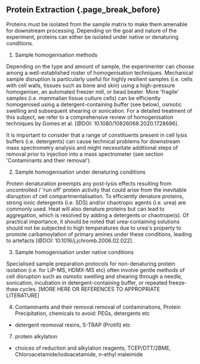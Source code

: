 ## Protein Extraction {.page_break_before}

Proteins must be isolated from the sample matrix to make them amenable for downstream processing. 
Depending on the goal and nature of the experiment, proteins can either be isolated under native or denaturing conditions. 

1. Sample homogenisation methods 

Depending on the type and amount of sample, the experimenter can choose among a well-established roster of homogenisation techniques. 
Mechanical sample disruption is particularly useful for highly resilient samples (i.e. cells with cell walls, tissues such as bone and skin) using a high-pressure homogeniser, an automated freezer mill, or bead beater.
More 'fragile' samples (i.e. mammalian tissue culture cells) can be efficiently homogenised using a detergent-containing buffer (see below), osmotic swelling and subsequent shearing or sonication. 
For a detailed treatment of this subject, we refer to a comprehensive review of homogenisation techniques by Gomes et al. [@DOI: 10.1080/10826068.2020.1728696].  

It is important to consider that a range of constituents present in cell lysis buffers (i.e. detergents) can cause technical problems for downstream mass spectrometry analysis and might necessitate additional steps of removal prior to injection into a mass spectrometer (see section 'Contaminants and their removal'). 

2. Sample homogenisation under denaturing conditions 

Protein denaturation preempts any post-lysis effects resulting from uncontrolled / 'run off' protein activity that could arise from the inevitable disruption of cell compartmentalisation. To efficiently denature proteins, strong ionic detergents (i.e. SDS) and/or chaotropic agents (i.e. urea) are commonly used. 
Heat will also denature proteins but can lead to aggregation, which is resolved by adding a detergents or chaotrope(s). 
Of practical importance, it should be noted that urea-containing solutions should not be subjected to high temperatures due to urea's property to promote carbamoylation of primary amines under these conditions, leading to artefacts [@DOI: 10.1016/j.jchromb.2006.02.022].

3. Sample homogenisation under native conditions

Specialised sample preparation protocols for non-denaturing protein isolation (i.e. for LiP-MS, HDMX-MS etc) often involve gentle methods of cell disruption such as osmotic swelling and shearing through a needle, sonication, incubation in detergent-containing buffer, or repeated freeze-thaw cycles. 
[MORE HERE OR REFERENCES TO APPROPRIATE LITERATURE]
 
4. Contaminants and their removal
removal of contaminations, Protein Precipitation, chemicals to avoid: PEGs, detergents etc
* detergent reomoval resins, S-TRAP (Protifi) etc
7. protein alkylation
* choices of reduction and alkylation reagents, TCEP/DTT/2BME, Chloroacetamide/iodoacetamide, n-ethyl maleimide
